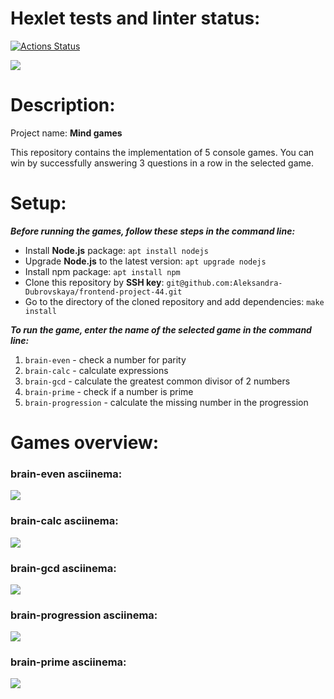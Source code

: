 # Hexlet tests and linter status:

[![Actions Status](https://github.com/Aleksandra-Dubrovskaya/frontend-project-44/workflows/hexlet-check/badge.svg)](https://github.com/Aleksandra-Dubrovskaya/frontend-project-44/actions)

<a href="https://codeclimate.com/github/Aleksandra-Dubrovskaya/frontend-project-44/maintainability"><img src="https://api.codeclimate.com/v1/badges/17be00b904e6a98bdc69/maintainability" /></a>

# Description:

Project name: **Mind games**

This repository contains the implementation of 5 console games. You can win by successfully answering 3 questions in a row in the selected game.

# Setup:

**_Before running the games, follow these steps in the command line:_**

- Install **Node.js** package: `apt install nodejs`
- Upgrade **Node.js** to the latest version: `apt upgrade nodejs`
- Install npm package: `apt install npm`
- Clone this repository by **SSH key**: `git@github.com:Aleksandra-Dubrovskaya/frontend-project-44.git`
- Go to the directory of the cloned repository and add dependencies: `make install`

**_To run the game, enter the name of the selected game in the command line:_**

1. `brain-even` - check a number for parity
2. `brain-calc` - calculate expressions
3. `brain-gcd` - calculate the greatest common divisor of 2 numbers
4. `brain-prime` - check if a number is prime
5. `brain-progression` - calculate the missing number in the progression

# Games overview:

### brain-even asciinema:

<a href="https://asciinema.org/a/538235" target="_blank"><img src="https://asciinema.org/a/538235.svg" /></a>

### brain-calc asciinema:

<a href="https://asciinema.org/a/B1jboc23q7vJ7Gxy7rkscJOTd" target="_blank"><img src="https://asciinema.org/a/B1jboc23q7vJ7Gxy7rkscJOTd.svg" /></a>

### brain-gcd asciinema:

<a href="https://asciinema.org/a/l55kGQfl8Ee7cxNB5F3XdQU6P" target="_blank"><img src="https://asciinema.org/a/l55kGQfl8Ee7cxNB5F3XdQU6P.svg" /></a>

### brain-progression asciinema:

<a href="https://asciinema.org/a/9Mbc1vDrP7Ps0gEaonNhvjFn2" target="_blank"><img src="https://asciinema.org/a/9Mbc1vDrP7Ps0gEaonNhvjFn2.svg" /></a>

### brain-prime asciinema:

<a href="https://asciinema.org/a/6kEHHOjYEAv5Wp3oXzq6FdtHs" target="_blank"><img src="https://asciinema.org/a/6kEHHOjYEAv5Wp3oXzq6FdtHs.svg" /></a>
